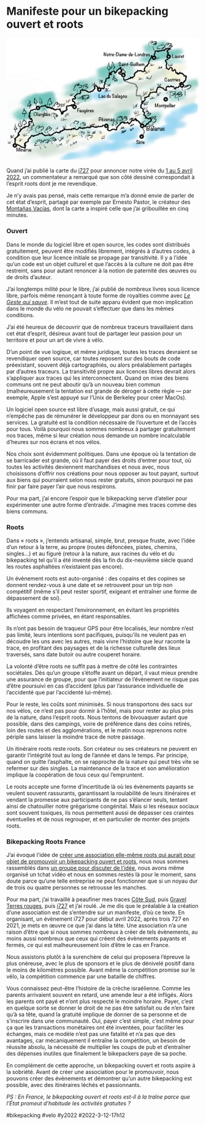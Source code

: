 # Manifeste pour un bikepacking ouvert et roots

![i727](_i/coverMap.webp)

Quand j’ai publié la carte du [i727](https://tcrouzet.com/i727) pour annoncer notre virée du [1 au 5 avril 2022](https://www.facebook.com/events/410002283844207/), un commentateur a remarqué que son côté dessiné correspondait à l’esprit roots dont je me revendique.

Je n’y avais pas pensé, mais cette remarque m’a donné envie de parler de cet état d’esprit, partagé par exemple par Ernesto Pastor, le créateur des [Montañas Vacías](https://montanasvacias.com/), dont la carte a inspiré celle que j’ai gribouillée en cinq minutes.

### Ouvert

Dans le monde du logiciel libre et open source, les codes sont distribués gratuitement, peuvent être modifiés librement, intégrés à d’autres codes, à condition que leur licence initiale se propage par transitivité. Il y a l’idée qu’un code est un objet culturel et que l’accès à la culture ne doit pas être restreint, sans pour autant renoncer à la notion de paternité des œuvres ou de droits d’auteur.

J’ai longtemps milité pour le libre, j’ai publié de nombreux livres sous licence libre, parfois même renonçant à toute forme de royalties comme avec *[Le Geste qui sauve](../../../../page/le-geste-qui-sauve.md)*. Il m’est tout de suite apparu évident que mon implication dans le monde du vélo ne pouvait s’effectuer que dans les mêmes conditions.

J’ai été heureux de découvrir que de nombreux traceurs travaillaient dans cet état d’esprit, désireux avant tout de partager leur passion pour un territoire et pour un art de vivre à vélo.

D’un point de vue logique, et même juridique, toutes les traces devraient se revendiquer open source, car toutes reposent sur des bouts de code préexistant, souvent déjà cartographiés, ou alors préalablement partagés par d’autres traceurs. La transitivité propre aux licences libres devrait alors s’appliquer aux traces qui les interconnectent. Quand on mixe des biens communs ont ne peut aboutir qu’à un nouveau bien commun (malheureusement la tentation est grande de déroger à cette règle — par exemple, Apple s’est appuyé sur l’Unix de Berkeley pour créer MacOs).

Un logiciel open source est libre d’usage, mais aussi gratuit, ce qui n’empêche pas de rémunérer le développeur par dons ou en monnayant ses services. La gratuité est la condition nécessaire de l’ouverture et de l’accès pour tous. Voilà pourquoi nous sommes nombreux à partager gratuitement nos traces, même si leur création nous demande un nombre incalculable d’heures sur nos écrans et nos vélos.

Nos choix sont évidemment politiques. Dans une époque où la tentation de se barricader est grande, où il faut payer des droits d’entrer pour tout, où toutes les activités deviennent marchandises et nous avec, nous choisissons d’offrir nos créations pour nous opposer au tout payant, surtout aux biens qui pourraient selon nous rester gratuits, sinon pourquoi ne pas finir par faire payer l’air que nous respirons.

Pour ma part, j’ai encore l’espoir que le bikepacking serve d’atelier pour expérimenter une autre forme d’entraide. J’imagine mes traces comme des biens communs.

### Roots

Dans « roots », j’entends artisanal, simple, brut, presque fruste, avec l’idée d’un retour à la terre, au propre (routes défoncées, pistes, chemins, singles…) et au figuré (retour à la nature, aux racines du vélo et du bikepacking tel qu’il a été inventé dès la fin du dix-neuvième siècle quand les routes asphaltées n’existaient pas encore).

Un évènement roots est auto-organisé : des copains et des copines se donnent rendez-vous à une date et se retrouvent pour un trip non compétitif (même s’il peut rester sportif, exigeant et entraîner une forme de dépassement de soi).

Ils voyagent en respectant l’environnement, en évitant les propriétés affichées comme privées, en étant responsables.

Ils n’ont pas besoin de traqueur GPS pour être localisés, leur nombre n’est pas limité, leurs intentions sont pacifiques, puisqu’ils ne veulent pas en découdre les uns avec les autres, mais vivre l’histoire que leur raconte la trace, en profitant des paysages et de la richesse culturelle des lieux traversés, sans date butoir ou autre couperet horaire.

La volonté d’être roots ne suffit pas à mettre de côté les contraintes sociétales. Dès qu’un groupe s’étoffe avant un départ, il vaut mieux prendre une assurance de groupe, pour que l’initiateur de l’évènement ne risque pas d’être poursuivi en cas d’accident (plus par l’assurance individuelle de l’accidenté que par l’accidenté lui-même).

Pour le reste, les coûts sont minimisés. Si nous transportons des sacs sur nos vélos, ce n’est pas pour dormir à l’hôtel, mais pour rester au plus près de la nature, dans l’esprit roots. Nous tentons de bivouaquer autant que possible, dans des campings, voire de préférence dans des coins retirés, loin des routes et des agglomérations, et le matin nous reprenons notre périple sans laisser la moindre trace de notre passage.

Un itinéraire roots reste roots. Son créateur ou ses créateurs ne peuvent en garantir l’intégrité tout au long de l’année et dans le temps. Par principe, quand on quitte l’asphalte, on se rapproche de la nature qui peut très vite se refermer sur des singles. La maintenance de la trace et son amélioration implique la coopération de tous ceux qui l’empruntent.

Le roots accepte une forme d’incertitude là où les évènements payants se veulent souvent rassurants, garantissant la roulabilité de leurs itinéraires et vendant la promesse aux participants de ne pas s’élancer seuls, tentant ainsi de chatouiller notre grégarisme congénital. Mais si les réseaux sociaux sont souvent toxiques, ils nous permettent aussi de dépasser ces craintes éventuelles et de nous regrouper, et en particulier de monter des projets roots.

### Bikepacking Roots France

J’ai évoqué l’idée de [créer une association elle-même roots qui aurait pour objet de promouvoir un bikepacking ouvert et roots](../1/backpacking-roots-france.md), nous nous sommes rassemblés dans [un groupe pour discuter de l’idée](https://www.facebook.com/groups/bikepackingrootsfrance/), nous avons même organisé un tchat vidéo et nous en sommes restés là pour le moment, sans doute parce qu’une telle entreprise ne peut fonctionner que si un noyau dur de trois ou quatre personnes se retrousse les manches.

Pour ma part, j’ai travaillé à peaufiner mes traces [Côte Sud](https://www.utagawavtt.com/randonnee-vtt-gps/De-Cerbere-a-Sete-36008), puis [Gravel Terres rouges](/page/gravel-terres-rouges), puis [i727](https://727bikepacking.fr/i727) et j’ai roulé. Je me dis que le préalable à la création d’une association est de s’entendre sur un manifeste, d’où ce texte. En organisant, un évènement i727 pour début avril 2022, après trois 727 en 2021, je mets en œuvre ce que j’ai dans la tête. Une association n’a une raison d’être que si nous sommes nombreux à créer de tels évènements, au moins aussi nombreux que ceux qui créent des évènements payants et fermés, ce qui est malheureusement loin d’être le cas en France.

Nous assistons plutôt à la surenchère de celui qui proposera l’épreuve la plus onéreuse, avec le plus de sponsors et le plus de dénivelé positif dans le moins de kilomètres possible. Avant même la compétition promise sur le vélo, la compétition commence par une bataille de chiffres.

Vous connaissez peut-être l’histoire de la crèche israélienne. Comme les parents arrivaient souvent en retard, une amende leur a été infligés. Alors les parents ont payé et n’ont plus respecté le moindre horaire. Payer, c’est en quelque sorte se donner le droit de ne pas être satisfait ou de n’en faire qu’à sa tête, quand la gratuité implique de donner de sa personne et de s’inscrire dans une communauté. Oui, payer c’est simple, c’est même pour ça que les transactions monétaires ont été inventées, pour faciliter les échanges, mais ce modèle n’est pas une fatalité et n’a pas que des avantages, car mécaniquement il entraîne la compétition, un besoin de réussite absolu, la nécessité de multiplier les coups de pub et d’entraîner des dépenses inutiles que finalement le bikepackers paye de sa poche.

En complément de cette approche, un bikepacking ouvert et roots aspire à la sobriété. Avant de créer une association pour le promouvoir, nous pouvons créer des évènements et démontrer qu’un autre bikepacking est possible, avec des itinéraires léchés et passionnants.

*PS : En France, le bikepacking ouvert et roots est-il à la traîne parce que l’État promeut d’habitude les activités gratuites ?*

#bikepacking #velo #y2022 #2022-3-12-17h12
